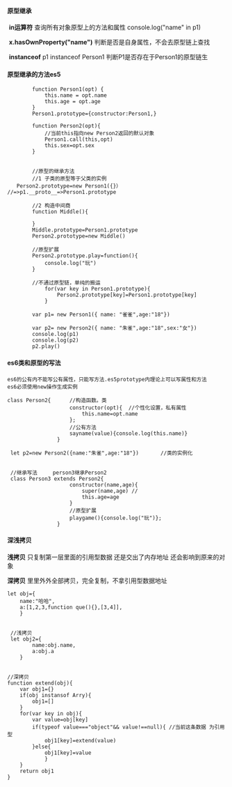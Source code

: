 #### 原型继承

​	**in运算符**	查询所有对象原型上的方法和属性 console.log("name" in p1)

​	**x.hasOwnProperty("name")**   判断是否是自身属性，不会去原型链上查找

​	**instanceof**    p1 instanceof Person1  判断P1是否存在于Person1的原型链生



#### 原型继承的方法es5

```javascriptj
        function Person1(opt) {
            this.name = opt.name
            this.age = opt.age
        }
        Person1.prototype={constructor:Person1,}

        function Person2(opt){
            //当前this指向new Person2返回的默认对象
            Person1.call(this,opt)
            this.sex=opt.sex
        }
        

        //原型的继承方法
        //1 子类的原型等于父类的实例
   Person2.prototype=new Person1({}）     //=>p1.__proto__=>Person1.prototype

        //2 构造中间商
        function Middle(){

        }
        Middle.prototype=Person1.prototype
        Person2.prototype=new Middle()

        //原型扩展
        Person2.prototype.play=function(){
            console.log("玩")
        }

        //不通过原型链，单纯的搬运
            for(var key in Person1.prototype){
                Person2.prototype[key]=Person1.prototype[key]
            }

        var p1= new Person1({ name: "雀雀",age:"18"})

        var p2= new Person2({ name: "朱雀",age:"18",sex:"女"})
        console.log(p1)
        console.log(p2)
        p2.play()
```



#### es6类和原型的写法



```
es6的公有内不能写公有属性，只能写方法.es5prototype内理论上可以写属性和方法
es6必须使用new操作生成实例
```

```javascriptj
class Person2{		//构造函数。类
                    constructor(opt){  //个性化设置，私有属性
                        this.name=opt.name
                    };
                    //公有方法
                    sayname(value){console.log(this.name)}
                }
                
 let p2=new Person2({name:"朱雀",age:"18"}) 		//类的实例化
 
 
 //继承写法		person3继承Person2
 class Person3 extends Person2{
                    constructor(name,age){
                        super(name,age) //
                        this.age=age
                    }
                    //原型扩展
                    playgame(){console.log("玩")};
                }
```





#### 深浅拷贝

**浅拷贝** 只复制第一层里面的引用型数据 还是交出了内存地址 还会影响到原来的对象

**深拷贝**  里里外外全部拷贝，完全复制，不拿引用型数据地址	

```
let obj={
    name:"哈哈",
    a:[1,2,3,function que(){},[3,4]],
    }


 //浅拷贝
 let obj2={
        name:obj.name,
        a:obj.a
    }
    

//深拷贝
function extend(obj){
    var obj1={}
    if(obj instansof Arry){
        obj1=[]
    }
    for(var key in obj){
        var value=obj[key]
        if(typeof value==="object"&& value!==null){ //当前这条数据 为引用型
            obj1[key]=extend(value)
        }else{
            obj1[key]=value
            }
    }
    return obj1
}
```

